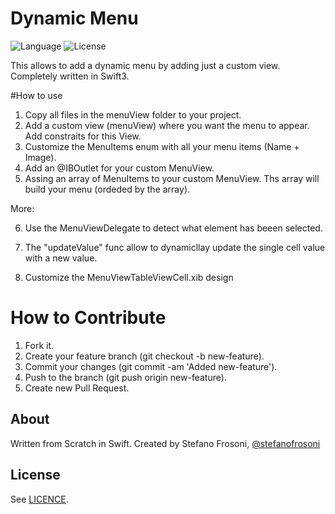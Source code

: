 Dynamic Menu
===========
![Language](https://img.shields.io/badge/language-Swift%202-orange.svg)
![License](https://img.shields.io/packagist/l/doctrine/orm.svg)

This allows to add a dynamic menu by adding just a custom view.
Completely written in Swift3.
 

#How to use

1. Copy all files in the menuView folder to your project.
2. Add a custom view (menuView) where you want the menu to appear. Add constraits for this View.
3. Customize the MenuItems enum with all your menu items (Name + Image).
4. Add an @IBOutlet for your custom MenuView.
5. Assing an array of MenuItems to your custom MenuView. Ths array will build your menu (ordeded by the array).

More: 

6. Use the MenuViewDelegate to detect what element has beeen selected.
 
7. The "updateValue" func allow to dynamicllay update the single cell value with a new value. 

8. Customize the MenuViewTableViewCell.xib design


How to Contribute
======
1. Fork it.
2. Create your feature branch (git checkout -b new-feature).
3. Commit your changes (git commit -am 'Added new-feature').
4. Push to the branch (git push origin new-feature).
5. Create new Pull Request.


## About

Written from Scratch in Swift.
Created by
Stefano Frosoni, [@stefanofrosoni](http://twitter.com/stefanofrosoni)


## License

See [LICENCE](LICENCE).
